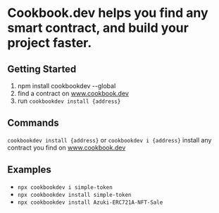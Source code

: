 # Cookbook.dev helps you find any smart contract, and build your project faster.

## Getting Started

1. npm install cookbookdev --global
2. find a contract on www.cookbook.dev
3. run `cookbookdev install {address}`

## Commands

`cookbookdev install {address}` or `cookbookdev i {address}` install any contract you find on www.cookbook.dev

## Examples

- `npx cookbookdev i simple-token`
- `npx cookbookdev install simple-token`
- `npx cookbookdev install Azuki-ERC721A-NFT-Sale`
